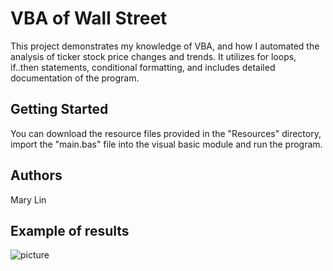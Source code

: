 # VBA of Wall Street

This project demonstrates my knowledge of VBA, and how I automated the analysis of ticker stock price changes and trends.
It utilizes for loops, if..then statements, conditional formatting, and includes detailed documentation of the program.

## Getting Started

You can download the resource files provided in the "Resources" directory, import the "main.bas" file into the visual basic module and run the program.

## Authors

Mary Lin

## Example of results
![picture](https://github.com/themarylin90/VBA-of-Wall-Street/blob/master/Output/result_snip.JPG)